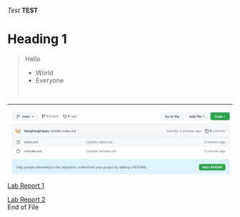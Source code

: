 *Test*
**TEST**
# Heading 1
> Hello
> - World
> - Everyone
> <br>
---
![Image](Photo/screenshot.PNG)

[Lab Report 1](https://hanghanghappy.github.io/cse15l-lab-reports/lab-report-1-week-2.html)

[Lab Report 2](https://hanghanghappy.github.io/cse15l-lab-reports/lab-report-2-week-4.html)<br>
End of File
